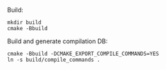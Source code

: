 Build:

```
mkdir build
cmake -Bbuild
```

Build and generate compilation DB:

```
cmake -Bbuild -DCMAKE_EXPORT_COMPILE_COMMANDS=YES
ln -s build/compile_commands .
```
